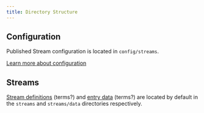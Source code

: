 ```yaml
---
title: Directory Structure
---
```

## Configuration

Published Stream configuration is located in `config/streams`.

[Learn more about configuration](configuration)

## Streams

[Stream definitions](streams) (terms?) and [entry data](entries) (terms?) are located by default in the `streams` and `streams/data` directories respectively.
